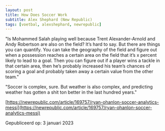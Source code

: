 ```yaml
---
layout: post
title: How Does Soccer Work
subtitle: Alex Shephard (New Republic)
tags: [voetbal, alexshephard, newrepublic]
---
```


"Is Mohammed Salah playing well because Trent Alexander-Arnold and Andy Robertson are also on the field? It’s hard to say. But there are things you can quantify. You can take the geography of the field and figure out when a possession reaches a certain area on the field that it’s x percent likely to lead to a goal. Then you can figure out if a player wins a tackle in that certain area, then he’s probably increased his team’s chances of scoring a goal and probably taken away a certain value from the other team."

"Soccer is complex, sure. But weather is also complex, and predicting weather has gotten a shit ton better in the last hundred years."

[https://newrepublic.com/article/169757/ryan-ohanlon-soccer-analytics-messi](https://newrepublic.com/article/169757/ryan-ohanlon-soccer-analytics-messi)

Gepubliceerd op: 3 januari 2023